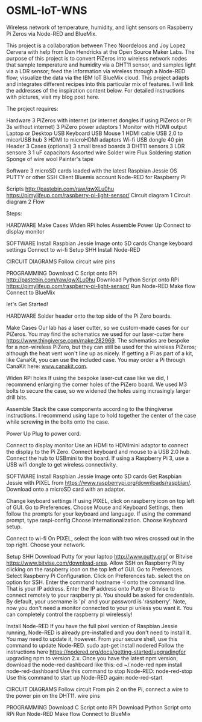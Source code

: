 # OSML-IoT-WNS
Wireless network of temperature, humidity, and light sensors on Raspberry Pi Zeros via Node-RED and BlueMix.

This project is a collaboration between Theo Noordeloos and Joy Lopez Cervera with help from Dan Hendricks at the Open Source Maker Labs.
The purpose of this project is to convert PiZeros into wireless network nodes that sample temperature and humidity via a DHT11 sensor, and samples light via a LDR sensor; feed the information via wireless through a Node-RED flow; visualize the data via the IBM IoT BlueMix cloud. This project adapts and integrates different recipes into this particular mix of features. I will link the addresses of the inspiration content below. For detailed instructions with pictures, visit my blog post here.

The project requires:

Hardware
3 PiZeros with internet (or internet dongles if using PiZeros or Pi 3s without internet)
3 PiZero power adaptors
1 Monitor with HDMI output
Laptop or Desktop
USB Keyboard
USB Mouse
1 HDMI cable
USB 2.0 to micorUSB hub
3 HDMI to microHDMI adaptors
Wi-fi USB dongle
40 pin Header
3 Cases (optional)
3 small bread boards
3 DHT11 sensors
3 LDR sensore
3 1 uF capacitors
Assorted wire
Solder wire
Flux
Soldering station
Sponge of wire wool
Painter's tape

Software
3 microSD cards loaded with the latest Raspbian Jessie OS
PUTTY or other SSH Client
Bluemix account
Node-RED for Raspberry Pi

Scripts
http://pastebin.com/raw/qwXLu0hu
https://pimylifeup.com/raspberry-pi-light-sensor/
Circuit diagram 1
Circuit diagram 2
Flow

Steps:

HARDWARE
Make Cases
Widen RPi holes
Assemble
Power Up
Connect to display monitor

SOFTWARE
Install Raspbian Jessie Image onto SD cards
Change keyboard settings
Connect to wi-fi
Setup SHH
Install Node-RED

CIRCUIT DIAGRAMS
Follow circuit
wire pins

PROGRAMMING
Download C Script onto RPi http://pastebin.com/raw/qwXLu0hu
Download Python Script onto RPi https://pimylifeup.com/raspberry-pi-light-sensor/
Run Node-RED
Make flow
Connect to BlueMix

let's Get Started!


HARDWARE
Solder header onto the top side of the Pi Zero boards.

Make Cases
Our lab has a laser cutter, so we custom-made cases for our PiZeros. You may find the schematics we used for our laser-cutter here https://www.thingiverse.com/make:282969. The schematics are bespoke for a non-wireless PiZero, but they can still be used for the wireless PiZeros; although the heat vent won't line up as nicely. If getting a Pi as part of a kit, like CanaKit, you can use the included case. You may order a Pi through CanaKit here: www.canakit.com.

Widen RPi holes
If using the bespoke laser-cut case like we did, I recommend enlarging the corner holes of the PiZero board. We used M3 bolts to secure the case, so we widened the holes using incrasingly larger drill bits.

Assemble
Stack the case components according to the thingiverse instructions. I recommend using tape to hold together the center of the case while screwing in the bolts onto the case.

Power Up
Plug to power cord.

Connect to display monitor
Use an HDMI to HDMImini adaptor to connect the display to the Pi Zero. Connect keyboard and mouse to a USB 2.0 hub. Connect the hub to USBmini to the board. If using a Raspberry Pi 3, use a USB wifi dongle to get wireless connectivity.


SOFTWARE
Install Raspbian Jessie Image onto SD cards
Get Raspbian Jessie with PIXEL from https://www.raspberrypi.org/downloads/raspbian/. Download onto a microSD card with an adaptor.

Change keyboard settings
If using PIXEL, click on raspberry icon on top left of GUI. Go to Preferences. Choose Mouse and Keyboard Settings, then follow the prompts for your keyboard and language. If using the command prompt, type 
  raspi-config
Choose Internationalization. Choose Keyboard setup.

Connect to wi-fi
On PIXEL, select the icon with two wires crossed out in the top right. Choose your network.

Setup SHH
Download Putty for your laptop http://www.putty.org/ or Bitvise https://www.bitvise.com/download-area. Allow SSH on Raspberry Pi by clicking on the raspberry icon on the top left of GUI. Go to Preferences. Select Raspberry Pi Configuration. Click on Preferences tab. select the on option for SSH. Enter the command 
  hostname -I
onto the command line. That is your IP address. Enter the IP address onto Putty or Bitvise to connect remotely to your raspberry pi. You should be asked for credentials. By default, your username is 'pi' and your password is 'raspberry'. Note, now you don't need a monitor connected to your pi unless you want it. You can completely control the raspberry pi wirelessly!

Install Node-RED
If you have the full pixel version of Raspbian Jessie running, Node-RED is already pre-installed and you don't need to install it. You may need to update it, however. From your secure shell, use this command to update Node-RED.
  sudo apt-get install nodered
Follow the instructions here https://nodered.org/docs/getting-started/upgradingfor upgrading npm to version 2.x. Once you have the latest npm version, download the node-red dashboard like this:
  cd ~/.node-red
  npm install node-red-dashboard
Use this command to stop Node-RED:
  node-red-stop
Use this command to start up Node-RED again:
  node-red-start


CIRCUIT DIAGRAMS
Follow circuit
From pin 2 on the Pi, connect a wire to the power pin on the DHT11.
wire pins

PROGRAMMING
Download C Script onto RPi
Download Python Script onto RPi
Run Node-RED
Make flow
Connect to BlueMix

